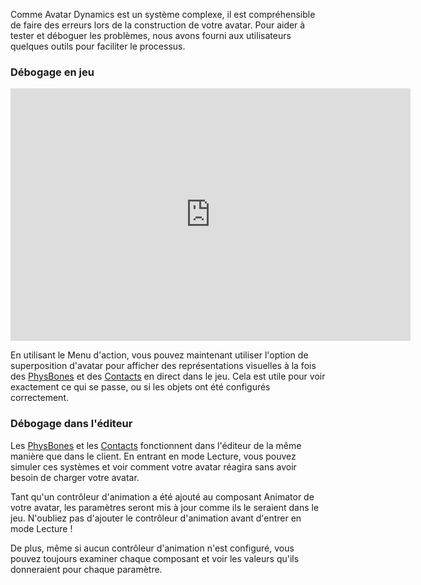 

Comme Avatar Dynamics est un système complexe, il est compréhensible de faire des erreurs lors de la construction de votre avatar. Pour aider à tester et déboguer les problèmes, nous avons fourni aux utilisateurs quelques outils pour faciliter le processus.

### Débogage en jeu
<iframe src='https://gfycat.com/ifr/LiveWhimsicalGuineafowl' frameborder='0' scrolling='no' allowfullscreen width='640' height='404'></iframe>

En utilisant le Menu d'action, vous pouvez maintenant utiliser l'option de superposition d'avatar pour afficher des représentations visuelles à la fois des [PhysBones](/avatars/avatar-dynamics/physbones) et des [Contacts](/avatars/avatar-dynamics/contacts) en direct dans le jeu. Cela est utile pour voir exactement ce qui se passe, ou si les objets ont été configurés correctement.

### Débogage dans l'éditeur
Les [PhysBones](/avatars/avatar-dynamics/physbones) et les [Contacts](/avatars/avatar-dynamics/contacts) fonctionnent dans l'éditeur de la même manière que dans le client. En entrant en mode Lecture, vous pouvez simuler ces systèmes et voir comment votre avatar réagira sans avoir besoin de charger votre avatar.

Tant qu'un contrôleur d'animation a été ajouté au composant Animator de votre avatar, les paramètres seront mis à jour comme ils le seraient dans le jeu. N'oubliez pas d'ajouter le contrôleur d'animation avant d'entrer en mode Lecture !

De plus, même si aucun contrôleur d'animation n'est configuré, vous pouvez toujours examiner chaque composant et voir les valeurs qu'ils donneraient pour chaque paramètre.